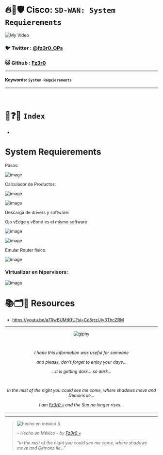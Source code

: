 # 🔥🧱🛡️ Cisco: `SD-WAN: System Requierements`

![My Video](https://user-images.githubusercontent.com/94720207/165892585-b830998d-d7c5-43b4-a3ad-f71a07b9077e.gif)

### 🐦 Twitter  : [@fz3r0_OPs](https://twitter.com/Fz3r0_OPs)
### 🐱 Github  : [Fz3r0](https://github.com/fz3r0) 

---
 
#### Keywords: `System Requierements`

---

<br>

# 📝❓📄 `Index`

- 

# System Requierements

Pasos:

![image](https://github.com/user-attachments/assets/69ac7883-4d02-440a-8c7f-9f027f9039a2)

Calculador de Productos:

![image](https://github.com/user-attachments/assets/7b4dbde6-2dcb-4351-83b4-43d85b42f9ef)

![image](https://github.com/user-attachments/assets/186b745d-dfbd-428e-86b5-d8ca27c7e65f)

Descarga de drivers y software:

Ojo vEdge y vBond es el mismo software

![image](https://github.com/user-attachments/assets/023d3cfa-bcbc-4f76-bc39-0b7814e37c98)

![image](https://github.com/user-attachments/assets/00c3f19c-a56f-4f67-b5a4-32cc60cc7263)

Emular Router fisico:

![image](https://github.com/user-attachments/assets/ea09fab6-0cb3-4cb0-ab51-46cd68219c7c)

### Virtualizar en hipervisors: 

![image](https://github.com/user-attachments/assets/a1317c62-d345-49d6-b82d-3124e1ebdf23)








# 📚🗂️🎥 Resources

- https://youtu.be/a7RwBUMtKfU?si=Cd5rrzUIy3ThcZRM



  
---

<span align="center"> <p align="center"> ![giphy](https://user-images.githubusercontent.com/94720207/166587250-292d9a9f-e590-4c25-a678-d457e2268e85.gif) </p> </span> 



&nbsp;

<span align="center"> <p align="center"> _I hope this information was useful for someone_ </p> </span> 
<span align="center"> <p align="center"> _and please, don't forget to enjoy your days..._ </p> </span> 
<span align="center"> <p align="center"> _...It is getting dark... so dark..._ </p> </span> 

&nbsp;

<span align="center"> <p align="center"> _In the mist of the night you could see me come, where shadows move and Demons lie..._ </p> </span> 
<span align="center"> <p align="center"> _I am [Fz3r0 💀](https://github.com/Fz3r0/) and the Sun no longer rises..._ </p> </span> 

---






---

> ![hecho en mexico 5](https://user-images.githubusercontent.com/94720207/166068790-fa1f243d-2db9-4810-a6e4-eb3c4ad23700.png)
>
> _- Hecho en México - by [Fz3r0 💀](https://github.com/Fz3r0/)_  
>
> _"In the mist of the night you could see me come, where shadows move and Demons lie..."_ 

